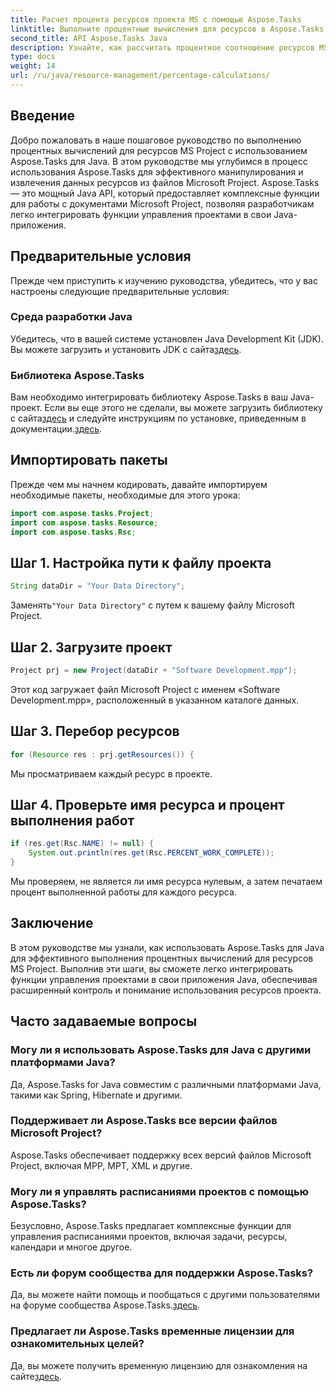 ```yaml
---
title: Расчет процента ресурсов проекта MS с помощью Aspose.Tasks
linktitle: Выполните процентные вычисления для ресурсов в Aspose.Tasks
second_title: API Aspose.Tasks Java
description: Узнайте, как рассчитать процентное соотношение ресурсов MS Project с помощью Aspose.Tasks для Java. Пошаговое руководство с примерами кода включено.
type: docs
weight: 14
url: /ru/java/resource-management/percentage-calculations/
---
```

## Введение
Добро пожаловать в наше пошаговое руководство по выполнению процентных вычислений для ресурсов MS Project с использованием Aspose.Tasks для Java. В этом руководстве мы углубимся в процесс использования Aspose.Tasks для эффективного манипулирования и извлечения данных ресурсов из файлов Microsoft Project. Aspose.Tasks — это мощный Java API, который предоставляет комплексные функции для работы с документами Microsoft Project, позволяя разработчикам легко интегрировать функции управления проектами в свои Java-приложения.
## Предварительные условия
Прежде чем приступить к изучению руководства, убедитесь, что у вас настроены следующие предварительные условия:
### Среда разработки Java
 Убедитесь, что в вашей системе установлен Java Development Kit (JDK). Вы можете загрузить и установить JDK с сайта[здесь](https://www.oracle.com/java/technologies/javase-jdk11-downloads.html).
### Библиотека Aspose.Tasks
Вам необходимо интегрировать библиотеку Aspose.Tasks в ваш Java-проект. Если вы еще этого не сделали, вы можете загрузить библиотеку с сайта[здесь](https://releases.aspose.com/tasks/java/) и следуйте инструкциям по установке, приведенным в документации.[здесь](https://reference.aspose.com/tasks/java/).

## Импортировать пакеты
Прежде чем мы начнем кодировать, давайте импортируем необходимые пакеты, необходимые для этого урока:
```java
import com.aspose.tasks.Project;
import com.aspose.tasks.Resource;
import com.aspose.tasks.Rsc;
```
## Шаг 1. Настройка пути к файлу проекта
```java
String dataDir = "Your Data Directory";
```
 Заменять`"Your Data Directory"` с путем к вашему файлу Microsoft Project.
## Шаг 2. Загрузите проект
```java
Project prj = new Project(dataDir + "Software Development.mpp");
```
Этот код загружает файл Microsoft Project с именем «Software Development.mpp», расположенный в указанном каталоге данных.
## Шаг 3. Перебор ресурсов
```java
for (Resource res : prj.getResources()) {
```
Мы просматриваем каждый ресурс в проекте.
## Шаг 4. Проверьте имя ресурса и процент выполнения работ
```java
if (res.get(Rsc.NAME) != null) {
    System.out.println(res.get(Rsc.PERCENT_WORK_COMPLETE));
}
```
Мы проверяем, не является ли имя ресурса нулевым, а затем печатаем процент выполненной работы для каждого ресурса.

## Заключение
В этом руководстве мы узнали, как использовать Aspose.Tasks для Java для эффективного выполнения процентных вычислений для ресурсов MS Project. Выполнив эти шаги, вы сможете легко интегрировать функции управления проектами в свои приложения Java, обеспечивая расширенный контроль и понимание использования ресурсов проекта.
## Часто задаваемые вопросы
### Могу ли я использовать Aspose.Tasks для Java с другими платформами Java?
Да, Aspose.Tasks for Java совместим с различными платформами Java, такими как Spring, Hibernate и другими.
### Поддерживает ли Aspose.Tasks все версии файлов Microsoft Project?
Aspose.Tasks обеспечивает поддержку всех версий файлов Microsoft Project, включая MPP, MPT, XML и другие.
### Могу ли я управлять расписаниями проектов с помощью Aspose.Tasks?
Безусловно, Aspose.Tasks предлагает комплексные функции для управления расписаниями проектов, включая задачи, ресурсы, календари и многое другое.
### Есть ли форум сообщества для поддержки Aspose.Tasks?
 Да, вы можете найти помощь и пообщаться с другими пользователями на форуме сообщества Aspose.Tasks.[здесь](https://forum.aspose.com/c/tasks/15).
### Предлагает ли Aspose.Tasks временные лицензии для ознакомительных целей?
 Да, вы можете получить временную лицензию для ознакомления на сайте[здесь](https://purchase.aspose.com/temporary-license/).